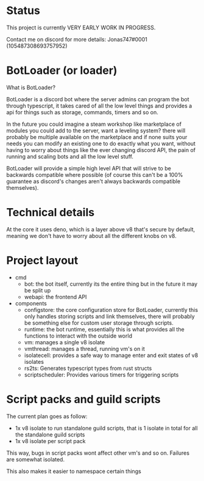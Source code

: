 # Status

This project is currently VERY EARLY WORK IN PROGRESS.

Contact me on discord for more details: Jonas747#0001 (105487308693757952)

# BotLoader (or loader)

What is BotLoader? 

BotLoader is a discord bot where the server admins can program the bot through typescript, it takes cared of all the low level things and provides a api for things such as storage, commands, timers and so on.

In the future you could imagine a steam workshop like marketplace of modules you could add to the server, want a leveling system? there will probably be multiple available on the marketplace and if none suits your needs you can modify an existing one to do exactly what you want, without having to worry about things like the ever changing discord API, the pain of running and scaling bots and all the low level stuff.

BotLoader will provide a simple high level API that will strive to be backwards compatible where possible (of course this can't be a 100% guarantee as discord's changes aren't always backwards compatible themselves).

# Technical details

At the core it uses deno, which is a layer above v8 that's secure by default, meaning we don't have to worry about all the different knobs on v8.

# Project layout

 - cmd
   - bot: the bot itself, currently its the entire thing but in the future it may be split up
   - webapi: the frontend API
 - components
   - configstore: the core configuration store for BotLoader, currently this only handles storing scripts and link themselves, there will probably be something else for custom user storage through scripts.
   - runtime: the bot runtime, essentially this is what provides all the functions to interact with the outside world
   - vm: manages a single v8 isolate
   - vmthread: manages a thread, running vm's on it
   - isolatecell: provides a safe way to manage enter and exit states of v8 isolates
   - rs2ts: Generates typescript types from rust structs
   - scriptscheduler: Provides various timers for triggering scripts

# Script packs and guild scripts

The current plan goes as follow:
 
 - 1x v8 isolate to run standalone guild scripts, that is 1 isolate in total for all the standalone guild scripts
 - 1x v8 isolate per script pack

This way, bugs in script packs wont affect other vm's and so on. Failures are somewhat isolated.

This also makes it easier to namespace certain things